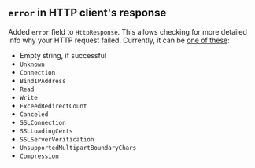 ## `error` in HTTP client's response

Added `error` field to `HttpResponse`. This allows checking for more detailed info
why your HTTP request failed. Currently, it can be
[one of these](https://github.com/yhirose/cpp-httplib/blob/b80aa7fee31a8712b1d3cae05c1d9e7f5c436e3d/httplib.h#L771-L785):
* Empty string, if successful
* `Unknown`
* `Connection`
* `BindIPAddress`
* `Read`
* `Write`
* `ExceedRedirectCount`
* `Canceled`
* `SSLConnection`
* `SSLLoadingCerts`
* `SSLServerVerification`
* `UnsupportedMultipartBoundaryChars`
* `Compression`
